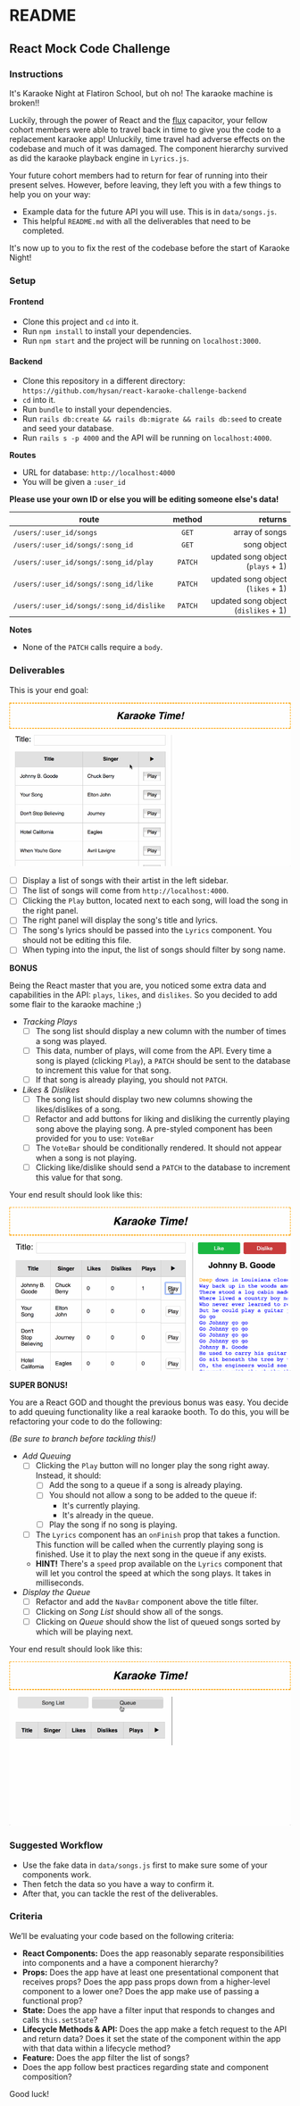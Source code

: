 README
======

## React Mock Code Challenge

### Instructions

It's Karaoke Night at Flatiron School, but oh no! The karaoke machine is broken!!

Luckily, through the power of React and the [flux](https://github.com/facebook/flux) capacitor, your fellow cohort members were able to travel back in time to give you the code to a replacement karaoke app! Unluckily, time travel had adverse effects on the codebase and much of it was damaged. The component hierarchy survived as did the karaoke playback engine in `Lyrics.js`.

Your future cohort members had to return for fear of running into their present selves. However, before leaving, they left you with a few things to help you on your way:

- Example data for the future API you will use. This is in `data/songs.js`.
- This helpful `README.md` with all the deliverables that need to be completed.

It's now up to you to fix the rest of the codebase before the start of Karaoke Night!

### Setup

#### Frontend

- Clone this project and `cd` into it.
- Run `npm install` to install your dependencies.
- Run `npm start` and the project will be running on `localhost:3000`.

#### Backend

- Clone this repository in a different directory: `https://github.com/hysan/react-karaoke-challenge-backend`
- `cd` into it.
- Run `bundle` to install your dependencies.
- Run `rails db:create && rails db:migrate && rails db:seed` to create and seed your database.
- Run `rails s -p 4000` and the API will be running on `localhost:4000`.

**Routes**

- URL for database: `http://localhost:4000`
- You will be given a `:user_id`

**Please use your own ID or else you will be editing someone else's data!**

| route                                    | method  | returns                              |
| ---------------------------------------- |:-------:| ------------------------------------:|
| `/users/:user_id/songs`                  | `GET`   | array of songs                       |
| `/users/:user_id/songs/:song_id`         | `GET`   | song object                          |
| `/users/:user_id/songs/:song_id/play`    | `PATCH` | updated song object (`plays` + 1)    |
| `/users/:user_id/songs/:song_id/like`    | `PATCH` | updated song object (`likes` + 1)    |
| `/users/:user_id/songs/:song_id/dislike` | `PATCH` | updated song object (`dislikes` + 1) |

**Notes**

- None of the `PATCH` calls require a `body`.

### Deliverables

This is your end goal:

![result](react-karaoke-challenge.gif)

- [ ] Display a list of songs with their artist in the left sidebar.
- [ ] The list of songs will come from `http://localhost:4000`.
- [ ] Clicking the `Play` button, located next to each song, will load the song in the right panel.
- [ ] The right panel will display the song's title and lyrics.
- [ ] The song's lyrics should be passed into the `Lyrics` component. You should not be editing this file.
- [ ] When typing into the input, the list of songs should filter by song name.

**BONUS**

Being the React master that you are, you noticed some extra data and capabilities in the API: `plays`, `likes`, and `dislikes`. So you decided to add some flair to the karaoke machine ;)

- _Tracking Plays_
  - [ ] The song list should display a new column with the number of times a song was played.
  - [ ] This data, number of plays, will come from the API. Every time a song is played (clicking `Play`), a `PATCH` should be sent to the database to increment this value for that song.
  - [ ] If that song is already playing, you should not `PATCH`.
- _Likes & Dislikes_
  - [ ] The song list should display two new columns showing the likes/dislikes of a song.
  - [ ] Refactor and add buttons for liking and disliking the currently playing song above the playing song. A pre-styled component has been provided for you to use: `VoteBar`
  - [ ] The `VoteBar` should be conditionally rendered. It should not appear when a song is not playing.
  - [ ] Clicking like/dislike should send a `PATCH` to the database to increment this value for that song.

Your end result should look like this:

![result](react-karaoke-challenge-bonus.gif)

**SUPER BONUS!**

You are a React GOD and thought the previous bonus was easy. You decide to add queuing functionality like a real karaoke booth. To do this, you will be refactoring your code to do the following:

_(Be sure to branch before tackling this!)_

- _Add Queuing_
  - [ ] Clicking the `Play` button will no longer play the song right away. Instead, it should:
    - [ ] Add the song to a queue if a song is already playing.
    - [ ] You should not allow a song to be added to the queue if:
      - It's currently playing.
      - It's already in the queue.
    - [ ] Play the song if no song is playing.
  - [ ] The `Lyrics` component has an `onFinish` prop that takes a function. This function will be called when the currently playing song is finished. Use it to play the next song in the queue if any exists.
  - **HINT!** There's a `speed` prop available on the `Lyrics` component that will let you control the speed at which the song plays. It takes in milliseconds.
- _Display the Queue_
  - [ ] Refactor and add the `NavBar` component above the title filter.
  - [ ] Clicking on _Song List_ should show all of the songs.
  - [ ] Clicking on _Queue_ should show the list of queued songs sorted by which will be playing next.

Your end result should look like this:

![result](react-karaoke-challenge-super-bonus.gif)

### Suggested Workflow

- Use the fake data in `data/songs.js` first to make sure some of your components work.
- Then fetch the data so you have a way to confirm it.
- After that, you can tackle the rest of the deliverables.

### Criteria

We’ll be evaluating your code based on the following criteria:

- **React Components:** Does the app reasonably separate responsibilities into components and a have a component hierarchy?
- **Props:** Does the app have at least one presentational component that receives props? Does the app pass props down from a higher-level component to a lower one? Does the app make use of passing a functional prop?
- **State:** Does the app have a filter input that responds to changes and calls `this.setState`?
- **Lifecycle Methods & API:** Does the app make a fetch request to the API and return data? Does it set the state of the component within the app with that data within a lifecycle method?
- **Feature:** Does the app filter the list of songs?
- Does the app follow best practices regarding state and component composition?

Good luck!
